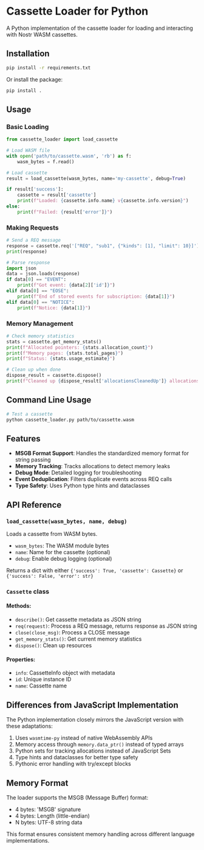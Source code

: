 # Cassette Loader for Python

A Python implementation of the cassette loader for loading and interacting with Nostr WASM cassettes.

## Installation

```bash
pip install -r requirements.txt
```

Or install the package:

```bash
pip install .
```

## Usage

### Basic Loading

```python
from cassette_loader import load_cassette

# Load WASM file
with open('path/to/cassette.wasm', 'rb') as f:
    wasm_bytes = f.read()

# Load cassette
result = load_cassette(wasm_bytes, name='my-cassette', debug=True)

if result['success']:
    cassette = result['cassette']
    print(f"Loaded: {cassette.info.name} v{cassette.info.version}")
else:
    print(f"Failed: {result['error']}")
```

### Making Requests

```python
# Send a REQ message
response = cassette.req('["REQ", "sub1", {"kinds": [1], "limit": 10}]')
print(response)

# Parse response
import json
data = json.loads(response)
if data[0] == "EVENT":
    print(f"Got event: {data[2]['id']}")
elif data[0] == "EOSE":
    print(f"End of stored events for subscription: {data[1]}")
elif data[0] == "NOTICE":
    print(f"Notice: {data[1]}")
```

### Memory Management

```python
# Check memory statistics
stats = cassette.get_memory_stats()
print(f"Allocated pointers: {stats.allocation_count}")
print(f"Memory pages: {stats.total_pages}")
print(f"Status: {stats.usage_estimate}")

# Clean up when done
dispose_result = cassette.dispose()
print(f"Cleaned up {dispose_result['allocationsCleanedUp']} allocations")
```

## Command Line Usage

```bash
# Test a cassette
python cassette_loader.py path/to/cassette.wasm
```

## Features

- **MSGB Format Support**: Handles the standardized memory format for string passing
- **Memory Tracking**: Tracks allocations to detect memory leaks
- **Debug Mode**: Detailed logging for troubleshooting
- **Event Deduplication**: Filters duplicate events across REQ calls
- **Type Safety**: Uses Python type hints and dataclasses

## API Reference

### `load_cassette(wasm_bytes, name, debug)`

Loads a cassette from WASM bytes.

- `wasm_bytes`: The WASM module bytes
- `name`: Name for the cassette (optional)
- `debug`: Enable debug logging (optional)

Returns a dict with either `{'success': True, 'cassette': Cassette}` or `{'success': False, 'error': str}`

### `Cassette` class

#### Methods:
- `describe()`: Get cassette metadata as JSON string
- `req(request)`: Process a REQ message, returns response as JSON string
- `close(close_msg)`: Process a CLOSE message
- `get_memory_stats()`: Get current memory statistics
- `dispose()`: Clean up resources

#### Properties:
- `info`: CassetteInfo object with metadata
- `id`: Unique instance ID
- `name`: Cassette name

## Differences from JavaScript Implementation

The Python implementation closely mirrors the JavaScript version with these adaptations:

1. Uses `wasmtime-py` instead of native WebAssembly APIs
2. Memory access through `memory.data_ptr()` instead of typed arrays
3. Python sets for tracking allocations instead of JavaScript Sets
4. Type hints and dataclasses for better type safety
5. Pythonic error handling with try/except blocks

## Memory Format

The loader supports the MSGB (Message Buffer) format:
- 4 bytes: 'MSGB' signature
- 4 bytes: Length (little-endian)
- N bytes: UTF-8 string data

This format ensures consistent memory handling across different language implementations.